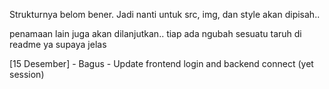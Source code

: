 Strukturnya belom bener.
Jadi nanti untuk src, img, dan style akan dipisah..

penamaan lain juga akan dilanjutkan..
tiap ada ngubah sesuatu taruh di readme ya supaya jelas


[15 Desember] - Bagus - Update frontend login and backend connect (yet session)
